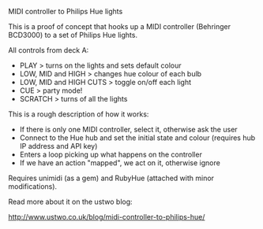 MIDI controller to Philips Hue lights

This is a proof of concept that hooks up a MIDI controller
(Behringer BCD3000) to a set of Philips Hue lights.

All controls from deck A:

* PLAY > turns on the lights and sets default colour
* LOW, MID and HIGH > changes hue colour of each bulb
* LOW, MID and HIGH CUTS > toggle on/off each light
* CUE > party mode!
* SCRATCH > turns of all the lights

This is a rough description of how it works:

* If there is only one MIDI controller, select it, otherwise ask the user
* Connect to the Hue hub and set the initial state and colour (requires hub IP address and API key)
* Enters a loop picking up what happens on the controller
* If we have an action "mapped", we act on it, otherwise ignore

Requires unimidi (as a gem) and RubyHue (attached with minor modifications).

Read more about it on the ustwo blog:

http://www.ustwo.co.uk/blog/midi-controller-to-philips-hue/
